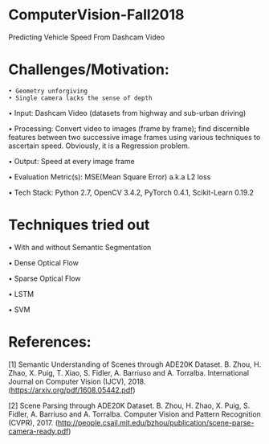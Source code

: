# ComputerVision-Fall2018
Predicting Vehicle Speed From Dashcam Video

# Challenges/Motivation:
	• Geometry unforgiving
	• Single camera lacks the sense of depth

• Input: Dashcam Video (datasets from highway and sub-urban driving)

• Processing: Convert video to images (frame by frame); find discernible features
between two successive image frames using various techniques to ascertain speed.
Obviously, it is a Regression problem.

• Output: Speed at every image frame

• Evaluation Metric(s): MSE(Mean Square Error) a.k.a L2 loss

• Tech Stack: Python 2.7, OpenCV 3.4.2, PyTorch 0.4.1, Scikit-Learn 0.19.2

# Techniques tried out

• With and without Semantic Segmentation

• Dense Optical Flow

• Sparse Optical Flow

• LSTM

• SVM


# References:

[1] Semantic Understanding of Scenes through ADE20K Dataset. B. Zhou, H. Zhao, X. Puig, T. Xiao, S. Fidler, A. Barriuso and A. Torralba. International Journal on Computer Vision (IJCV), 2018. (https://arxiv.org/pdf/1608.05442.pdf)

[2] Scene Parsing through ADE20K Dataset. B. Zhou, H. Zhao, X. Puig, S. Fidler, A. Barriuso and A. Torralba. Computer Vision and Pattern Recognition (CVPR), 2017. (http://people.csail.mit.edu/bzhou/publication/scene-parse-camera-ready.pdf)
